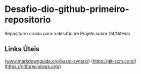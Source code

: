 # Desafio-dio-github-primeiro-repositorio
Repositorio criado para o desafio de Projeto sobre Git/GitHub

## Links Úteis
(www.markdownguide.org/basic-syntax/)
(https://git-scm.com/)
(https://gitforwindows.org/)

